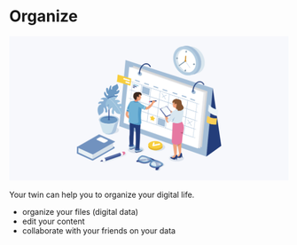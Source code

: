 # Organize

![](img/organie.png)  

Your twin can help you to organize your digital life.

- organize your files (digital data)
- edit your content
- collaborate with your friends on your data